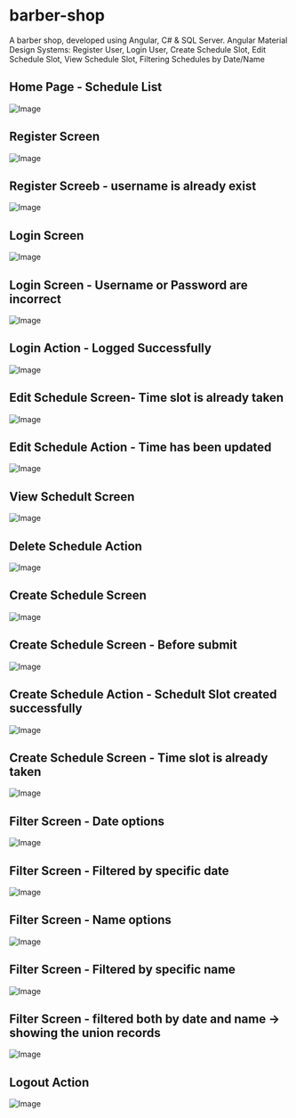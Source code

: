 # barber-shop
 A barber shop, developed using Angular, C# & SQL Server.
 Angular Material Design
 Systems: Register User, Login User, Create Schedule Slot, Edit Schedule Slot, View Schedule Slot, Filtering Schedules by Date/Name

## Home Page - Schedule List
![Image](./barber-screenshots/schedule-list.PNG)

## Register Screen
![Image](./barber-screenshots/register1.PNG)
## Register Screeb - username is already exist
![Image](./barber-screenshots/register2.PNG)

## Login Screen
![Image](./barber-screenshots/login1.PNG)
## Login Screen - Username or Password are incorrect
![Image](./barber-screenshots/login2.PNG)
## Login Action - Logged Successfully
![Image](./barber-screenshots/login2.PNG)

## Edit Schedule Screen- Time slot is already taken
![Image](./barber-screenshots/edit1.PNG)
## Edit Schedule Action - Time has been updated
![Image](./barber-screenshots/edit2.PNG)

## View Schedult Screen
![Image](./barber-screenshots/view.PNG)

## Delete Schedule Action
![Image](./barber-screenshots/delete1.PNG)

## Create Schedule Screen
![Image](./barber-screenshots/create1.PNG)
## Create Schedule Screen - Before submit
![Image](./barber-screenshots/create2.PNG)
## Create Schedule Action - Schedult Slot created successfully
![Image](./barber-screenshots/create3.PNG)
## Create Schedule Screen - Time slot is already taken
![Image](./barber-screenshots/create4.PNG)

## Filter Screen - Date options
![Image](./barber-screenshots/filter1.PNG)
## Filter Screen - Filtered by specific date
![Image](./barber-screenshots/filter2.PNG)
## Filter Screen - Name options
![Image](./barber-screenshots/filter3.PNG)
## Filter Screen - Filtered by specific name
![Image](./barber-screenshots/filter4.PNG)
## Filter Screen - filtered both by date and name -> showing the union records
![Image](./barber-screenshots/filter5.PNG)

## Logout Action
![Image](./barber-screenshots/logout.PNG)

